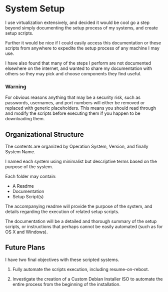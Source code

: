 
# System Setup

I use virtualization extensively, and decided it would be cool go a step beyond simply documenting the setup process of my systems, and create setup scripts.

Further it would be nice if I could easily access this documentation or these scripts from anywhere to expedite the setup process of any machine I may use.

I have also found that many of the steps I perform are not documented elsewhere on the internet, and wanted to share my documentation with others so they may pick and choose components they find useful.


### Warning

For obvious reasons anything that may be a security risk, such as passwords, usernames, and port numbers will either be removed or replaced with generic placeholders.  This means you should read through and modify the scripts before executing them if you happen to be downloading them.


## Organizational Structure

The contents are organized by Operation System, Version, and finally System Name.

I named each system using minimalist but descriptive terms based on the purpose of the system.

Each folder may contain:

- A Readme
- Documentation
- Setup Script(s)

The accompanying readme will provide the purpose of the system, and details regarding the execution of related setup scripts.

The documentation will be a detailed and thorough summary of the setup scripts, or instructions that perhaps cannot be easily automated (such as for OS X and Windows).


## Future Plans

I have two final objectives with these scripted systems.

1. Fully automate the scripts execution, including resume-on-reboot.

2. Investigate the creation of a Custom Debian Installer ISO to automate the entire process from the beginning of the installation.

